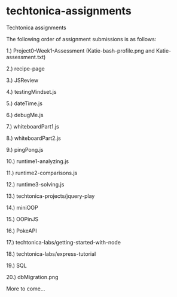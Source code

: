 # techtonica-assignments
Techtonica assignments

The following order of assignment submissions is as follows: 

1.) Project0-Week1-Assessment (Katie-bash-profile.png and Katie-assessment.txt)

2.) recipe-page 

3.) JSReview 

4.) testingMindset.js 

5.) dateTime.js

6.) debugMe.js

7.) whiteboardPart1.js

8.) whiteboardPart2.js

9.) pingPong.js

10.) runtime1-analyzing.js

11.) runtime2-comparisons.js

12.) runtime3-solving.js

13.) techtonica-projects/jquery-play 

14.) miniOOP

15.) OOPinJS

16.) PokeAPI

17.) techtonica-labs/getting-started-with-node

18.) techtonica-labs/express-tutorial

19.) SQL

20.) dbMigration.png

More to come...
